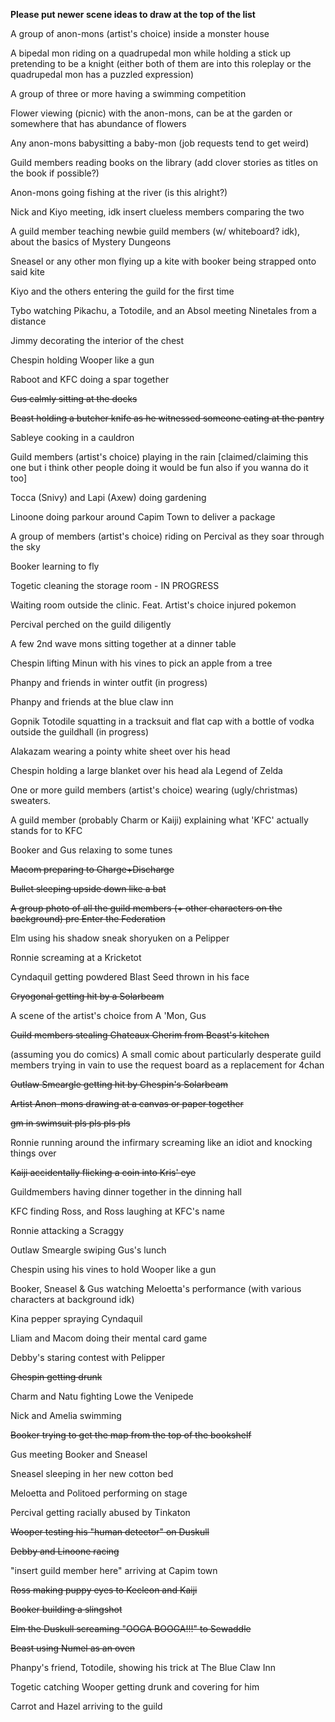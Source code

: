 **Please put newer scene ideas to draw at the top of the list**

A group of anon-mons (artist's choice) inside a monster house

A bipedal mon riding on a quadrupedal mon while holding a stick up pretending to be a knight (either both of them are into this roleplay or the quadrupedal mon has a puzzled expression)

A group of three or more having a swimming competition 

Flower viewing (picnic) with the anon-mons, can be at the garden or somewhere that has abundance of flowers

Any anon-mons babysitting a baby-mon (job requests tend to get weird)

Guild members reading books on the library (add clover stories as titles on the book if possible?)

Anon-mons going fishing at the river (is this alright?)

Nick and Kiyo meeting, idk insert clueless members comparing the two

A guild member teaching newbie guild members (w/ whiteboard? idk), about the basics of Mystery Dungeons 

Sneasel or any other mon flying up a kite with booker being strapped onto said kite

Kiyo and the others entering the guild for the first time

Tybo watching Pikachu, a Totodile, and an Absol meeting Ninetales from a distance

Jimmy decorating the interior of the chest

Chespin holding Wooper like a gun

Raboot and KFC doing a spar together

~~Gus calmly sitting at the docks~~

~~Beast holding a butcher knife as he witnessed someone eating at the pantry~~

Sableye cooking in a cauldron

Guild members (artist's choice) playing in the rain [claimed/claiming this one but i think other people doing it would be fun also if you wanna do it too]

Tocca (Snivy) and Lapi (Axew) doing gardening

Linoone doing parkour around Capim Town to deliver a package 

A group of members (artist's choice) riding on Percival as they soar through the sky

Booker learning to fly

Togetic cleaning the storage room - IN PROGRESS

Waiting room outside the clinic.  Feat. Artist's choice injured pokemon

Percival perched on the guild diligently 

A few 2nd wave mons sitting together at a dinner table

Chespin lifting Minun with his vines to pick an apple from a tree

Phanpy and friends in winter outfit (in progress)

Phanpy and friends at the blue claw inn

Gopnik Totodile squatting in a tracksuit and flat cap with a bottle of vodka outside the guildhall (in progress)

Alakazam wearing a pointy white sheet over his head

Chespin holding a large blanket over his head ala Legend of Zelda

One or more guild members (artist's choice) wearing (ugly/christmas) sweaters.

A guild member (probably Charm or Kaiji) explaining what 'KFC' actually stands for to KFC

Booker and Gus relaxing to some tunes

~~Macom preparing to Charge+Discharge~~

~~Bullet sleeping upside down like a bat~~

~~A group photo of all the guild members (+ other characters on the background) pre Enter the Federation~~

Elm using his shadow sneak shoryuken on a Pelipper

Ronnie screaming at a Kricketot

Cyndaquil getting powdered Blast Seed thrown in his face

~~Cryogonal getting hit by a Solarbeam~~

A scene of the artist's choice from A 'Mon, Gus

~~Guild members stealing Chateaux Cherim from Beast's kitchen~~

(assuming you do comics) A small comic about particularly desperate guild members trying in vain to use the request board as a replacement for 4chan

~~Outlaw Smeargle getting hit by Chespin's Solarbeam~~

~~Artist Anon-mons drawing at a canvas or paper together~~

~~gm in swimsuit pls pls pls pls~~

Ronnie running around the infirmary screaming like an idiot and knocking things over

~~Kaiji accidentally flicking a coin into Kris' eye~~

Guildmembers having dinner together in the dinning hall

KFC finding Ross, and Ross laughing at KFC's name

Ronnie attacking a Scraggy

Outlaw Smeargle swiping Gus's lunch

Chespin using his vines to hold Wooper like a gun

Booker, Sneasel & Gus watching Meloetta's performance (with various characters at background idk)

Kina pepper spraying Cyndaquil

Lliam and Macom doing their mental card game

Debby's staring contest with Pelipper

~~Chespin getting drunk~~

Charm and Natu fighting Lowe the Venipede

Nick and Amelia swimming

~~Booker trying to get the map from the top of the bookshelf~~

Gus meeting Booker and Sneasel

Sneasel sleeping in her new cotton bed

Meloetta and Politoed performing on stage

Percival getting racially abused by Tinkaton

~~Wooper testing his "human detector" on Duskull~~

~~Debby and Linoone racing~~

"insert guild member here" arriving at Capim town

~~Ross making puppy eyes to Kecleon and Kaiji~~

~~Booker building a slingshot~~

~~Elm the Duskull screaming "OOGA BOOGA!!!" to Sewaddle~~

~~Beast using Numel as an oven~~

Phanpy's friend, Totodile, showing his trick at The Blue Claw Inn

Togetic catching Wooper getting drunk and covering for him

Carrot and Hazel arriving to the guild